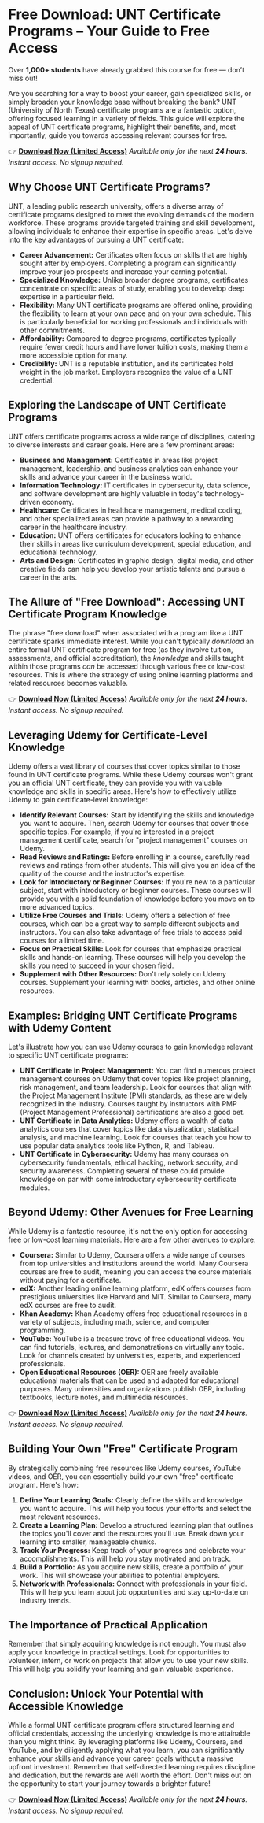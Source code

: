 # Free Download: UNT Certificate Programs – Your Guide to Free Access

Over **1,000+ students** have already grabbed this course for free — don’t miss out!

Are you searching for a way to boost your career, gain specialized skills, or simply broaden your knowledge base without breaking the bank? UNT (University of North Texas) certificate programs are a fantastic option, offering focused learning in a variety of fields. This guide will explore the appeal of UNT certificate programs, highlight their benefits, and, most importantly, guide you towards accessing relevant courses for free.

👉 [**Download Now (Limited Access)**](https://udemywork.com/unt-certificate-programs)
_Available only for the next **24 hours**. Instant access. No signup required._

## Why Choose UNT Certificate Programs?

UNT, a leading public research university, offers a diverse array of certificate programs designed to meet the evolving demands of the modern workforce. These programs provide targeted training and skill development, allowing individuals to enhance their expertise in specific areas. Let's delve into the key advantages of pursuing a UNT certificate:

*   **Career Advancement:** Certificates often focus on skills that are highly sought after by employers. Completing a program can significantly improve your job prospects and increase your earning potential.
*   **Specialized Knowledge:** Unlike broader degree programs, certificates concentrate on specific areas of study, enabling you to develop deep expertise in a particular field.
*   **Flexibility:** Many UNT certificate programs are offered online, providing the flexibility to learn at your own pace and on your own schedule. This is particularly beneficial for working professionals and individuals with other commitments.
*   **Affordability:** Compared to degree programs, certificates typically require fewer credit hours and have lower tuition costs, making them a more accessible option for many.
*   **Credibility:** UNT is a reputable institution, and its certificates hold weight in the job market. Employers recognize the value of a UNT credential.

## Exploring the Landscape of UNT Certificate Programs

UNT offers certificate programs across a wide range of disciplines, catering to diverse interests and career goals. Here are a few prominent areas:

*   **Business and Management:** Certificates in areas like project management, leadership, and business analytics can enhance your skills and advance your career in the business world.
*   **Information Technology:** IT certificates in cybersecurity, data science, and software development are highly valuable in today's technology-driven economy.
*   **Healthcare:** Certificates in healthcare management, medical coding, and other specialized areas can provide a pathway to a rewarding career in the healthcare industry.
*   **Education:** UNT offers certificates for educators looking to enhance their skills in areas like curriculum development, special education, and educational technology.
*   **Arts and Design:** Certificates in graphic design, digital media, and other creative fields can help you develop your artistic talents and pursue a career in the arts.

## The Allure of "Free Download": Accessing UNT Certificate Program Knowledge

The phrase "free download" when associated with a program like a UNT certificate sparks immediate interest. While you can't typically *download* an entire formal UNT certificate program for free (as they involve tuition, assessments, and official accreditation), the *knowledge* and skills taught within those programs *can* be accessed through various free or low-cost resources. This is where the strategy of using online learning platforms and related resources becomes valuable.

👉 [**Download Now (Limited Access)**](https://udemywork.com/unt-certificate-programs)
_Available only for the next **24 hours**. Instant access. No signup required._

## Leveraging Udemy for Certificate-Level Knowledge

Udemy offers a vast library of courses that cover topics similar to those found in UNT certificate programs. While these Udemy courses won't grant you an official UNT certificate, they can provide you with valuable knowledge and skills in specific areas. Here's how to effectively utilize Udemy to gain certificate-level knowledge:

*   **Identify Relevant Courses:** Start by identifying the skills and knowledge you want to acquire. Then, search Udemy for courses that cover those specific topics. For example, if you're interested in a project management certificate, search for "project management" courses on Udemy.
*   **Read Reviews and Ratings:** Before enrolling in a course, carefully read reviews and ratings from other students. This will give you an idea of the quality of the course and the instructor's expertise.
*   **Look for Introductory or Beginner Courses:** If you're new to a particular subject, start with introductory or beginner courses. These courses will provide you with a solid foundation of knowledge before you move on to more advanced topics.
*   **Utilize Free Courses and Trials:** Udemy offers a selection of free courses, which can be a great way to sample different subjects and instructors. You can also take advantage of free trials to access paid courses for a limited time.
*   **Focus on Practical Skills:** Look for courses that emphasize practical skills and hands-on learning. These courses will help you develop the skills you need to succeed in your chosen field.
*   **Supplement with Other Resources:** Don't rely solely on Udemy courses. Supplement your learning with books, articles, and other online resources.

## Examples: Bridging UNT Certificate Programs with Udemy Content

Let's illustrate how you can use Udemy courses to gain knowledge relevant to specific UNT certificate programs:

*   **UNT Certificate in Project Management:** You can find numerous project management courses on Udemy that cover topics like project planning, risk management, and team leadership. Look for courses that align with the Project Management Institute (PMI) standards, as these are widely recognized in the industry. Courses taught by instructors with PMP (Project Management Professional) certifications are also a good bet.
*   **UNT Certificate in Data Analytics:** Udemy offers a wealth of data analytics courses that cover topics like data visualization, statistical analysis, and machine learning. Look for courses that teach you how to use popular data analytics tools like Python, R, and Tableau.
*   **UNT Certificate in Cybersecurity:** Udemy has many courses on cybersecurity fundamentals, ethical hacking, network security, and security awareness. Completing several of these could provide knowledge on par with some introductory cybersecurity certificate modules.

## Beyond Udemy: Other Avenues for Free Learning

While Udemy is a fantastic resource, it's not the only option for accessing free or low-cost learning materials. Here are a few other avenues to explore:

*   **Coursera:** Similar to Udemy, Coursera offers a wide range of courses from top universities and institutions around the world. Many Coursera courses are free to audit, meaning you can access the course materials without paying for a certificate.
*   **edX:** Another leading online learning platform, edX offers courses from prestigious universities like Harvard and MIT. Similar to Coursera, many edX courses are free to audit.
*   **Khan Academy:** Khan Academy offers free educational resources in a variety of subjects, including math, science, and computer programming.
*   **YouTube:** YouTube is a treasure trove of free educational videos. You can find tutorials, lectures, and demonstrations on virtually any topic. Look for channels created by universities, experts, and experienced professionals.
*   **Open Educational Resources (OER):** OER are freely available educational materials that can be used and adapted for educational purposes. Many universities and organizations publish OER, including textbooks, lecture notes, and multimedia resources.

👉 [**Download Now (Limited Access)**](https://udemywork.com/unt-certificate-programs)
_Available only for the next **24 hours**. Instant access. No signup required._

## Building Your Own "Free" Certificate Program

By strategically combining free resources like Udemy courses, YouTube videos, and OER, you can essentially build your own "free" certificate program. Here's how:

1.  **Define Your Learning Goals:** Clearly define the skills and knowledge you want to acquire. This will help you focus your efforts and select the most relevant resources.
2.  **Create a Learning Plan:** Develop a structured learning plan that outlines the topics you'll cover and the resources you'll use. Break down your learning into smaller, manageable chunks.
3.  **Track Your Progress:** Keep track of your progress and celebrate your accomplishments. This will help you stay motivated and on track.
4.  **Build a Portfolio:** As you acquire new skills, create a portfolio of your work. This will showcase your abilities to potential employers.
5.  **Network with Professionals:** Connect with professionals in your field. This will help you learn about job opportunities and stay up-to-date on industry trends.

## The Importance of Practical Application

Remember that simply acquiring knowledge is not enough. You must also apply your knowledge in practical settings. Look for opportunities to volunteer, intern, or work on projects that allow you to use your new skills. This will help you solidify your learning and gain valuable experience.

## Conclusion: Unlock Your Potential with Accessible Knowledge

While a formal UNT certificate program offers structured learning and official credentials, accessing the underlying knowledge is more attainable than you might think. By leveraging platforms like Udemy, Coursera, and YouTube, and by diligently applying what you learn, you can significantly enhance your skills and advance your career goals without a massive upfront investment. Remember that self-directed learning requires discipline and dedication, but the rewards are well worth the effort. Don't miss out on the opportunity to start your journey towards a brighter future!

👉 [**Download Now (Limited Access)**](https://udemywork.com/unt-certificate-programs)
_Available only for the next **24 hours**. Instant access. No signup required._
